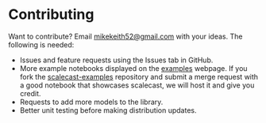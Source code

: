 # Contributing

Want to contribute? Email mikekeith52@gmail.com with your ideas. The following is needed:  
- Issues and feature requests using the Issues tab in GitHub.  
- More example notebooks displayed on the [examples](https://scalecast-examples.readthedocs.io/en/latest/) webpage. If you fork the [scalecast-examples](https://github.com/mikekeith52/scalecast-examples) repository and submit a merge request with a good notebook that showcases scalecast, we will host it and give you credit.   
- Requests to add more models to the library.  
- Better unit testing before making distribution updates.  